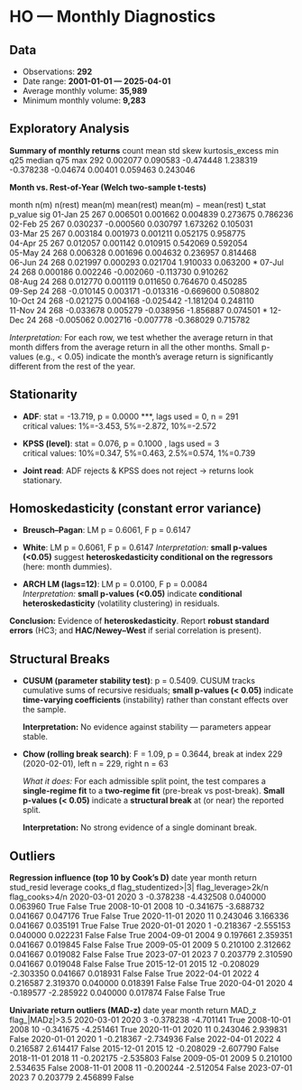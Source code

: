 # HO — Monthly Diagnostics

## Data

- Observations: **292**  
- Date range: **2001-01-01 — 2025-04-01**
- Average monthly volume: **35,989**  
- Minimum monthly volume: **9,283**


## Exploratory Analysis

**Summary of monthly returns**
 count     mean      std      skew  kurtosis_excess       min      q25  median      q75      max
   292 0.002077 0.090583 -0.474448         1.238319 -0.378238 -0.04674 0.00401 0.059463 0.243046


**Month vs. Rest-of-Year (Welch two-sample t-tests)**

 month  n(m)  n(rest)   mean(m)  mean(rest)  mean(m) − mean(rest)    t_stat  p_value sig
01-Jan    25      267  0.006501    0.001662              0.004839  0.273675 0.786236    
02-Feb    25      267  0.030237   -0.000560              0.030797  1.673262 0.105031    
03-Mar    25      267  0.003184    0.001973              0.001211  0.052175 0.958775    
04-Apr    25      267  0.012057    0.001142              0.010915  0.542069 0.592054    
05-May    24      268  0.006328    0.001696              0.004632  0.236957 0.814468    
06-Jun    24      268  0.021997    0.000293              0.021704  1.910033 0.063200   *
07-Jul    24      268  0.000186    0.002246             -0.002060 -0.113730 0.910262    
08-Aug    24      268  0.012770    0.001119              0.011650  0.764670 0.450285    
09-Sep    24      268 -0.010145    0.003171             -0.013316 -0.669600 0.508802    
10-Oct    24      268 -0.021275    0.004168             -0.025442 -1.181204 0.248110    
11-Nov    24      268 -0.033678    0.005279             -0.038956 -1.856887 0.074501   *
12-Dec    24      268 -0.005062    0.002716             -0.007778 -0.368029 0.715782    

_Interpretation:_ For each row, we test whether the average return in that month differs from the average return in all the other months. Small p-values (e.g., < 0.05) indicate the month’s average return is significantly different from the rest of the year.


## Stationarity

- **ADF**: stat = -13.719, p = 0.0000 ***, lags used = 0, n = 291  
  critical values: 1%=-3.453, 5%=-2.872, 10%=-2.572

- **KPSS (level)**: stat = 0.076, p = 0.1000 , lags used = 3  
  critical values: 10%=0.347, 5%=0.463, 2.5%=0.574, 1%=0.739

- **Joint read**: ADF rejects & KPSS does not reject → returns look stationary.


## Homoskedasticity (constant error variance)

- **Breusch–Pagan**: LM p = 0.6061, F p = 0.6147  
- **White**: LM p = 0.6061, F p = 0.6147
  *Interpretation:* **small p-values (<0.05)** suggest **heteroskedasticity conditional on the regressors** (here: month dummies).

- **ARCH LM (lags=12)**: LM p = 0.0100, F p = 0.0084  
  *Interpretation:* **small p-values (<0.05)** indicate **conditional heteroskedasticity** (volatility clustering) in residuals.

**Conclusion:** Evidence of **heteroskedasticity**. Report **robust standard errors** (HC3; and **HAC/Newey–West** if serial correlation is present).


## Structural Breaks

- **CUSUM (parameter stability test)**: p = 0.5409. CUSUM tracks cumulative sums of recursive residuals; **small p-values (< 0.05)** indicate **time-varying coefficients** (instability) rather than constant effects over the sample.

  **Interpretation:** No evidence against stability — parameters appear stable.

- **Chow (rolling break search)**: F = 1.09, p = 0.3644, break at index 229 (2020-02-01), left n = 229, right n = 63

  *What it does:* For each admissible split point, the test compares a **single-regime fit** to a **two-regime fit** (pre-break vs post-break). **Small p-values (< 0.05)** indicate a **structural break** at (or near) the reported split.

  **Interpretation:** No strong evidence of a single dominant break.


## Outliers

**Regression influence (top 10 by Cook’s D)**
      date  year  month    return  stud_resid  leverage  cooks_d  flag_studentized>|3|  flag_leverage>2k/n  flag_cooks>4/n
2020-03-01  2020      3 -0.378238   -4.432508  0.040000 0.063960                  True               False            True
2008-10-01  2008     10 -0.341675   -3.688732  0.041667 0.047176                  True               False            True
2020-11-01  2020     11  0.243046    3.166336  0.041667 0.035191                  True               False            True
2020-01-01  2020      1 -0.218367   -2.555153  0.040000 0.022231                 False               False            True
2004-09-01  2004      9  0.197661    2.359351  0.041667 0.019845                 False               False            True
2009-05-01  2009      5  0.210100    2.312662  0.041667 0.019082                 False               False            True
2023-07-01  2023      7  0.203779    2.310590  0.041667 0.019048                 False               False            True
2015-12-01  2015     12 -0.208029   -2.303350  0.041667 0.018931                 False               False            True
2022-04-01  2022      4  0.216587    2.319370  0.040000 0.018391                 False               False            True
2020-04-01  2020      4 -0.189577   -2.285922  0.040000 0.017874                 False               False            True


**Univariate return outliers (MAD-z)**
      date  year  month    return     MAD_z  flag_|MADz|>3.5
2020-03-01  2020      3 -0.378238 -4.701141             True
2008-10-01  2008     10 -0.341675 -4.251461             True
2020-11-01  2020     11  0.243046  2.939831            False
2020-01-01  2020      1 -0.218367 -2.734936            False
2022-04-01  2022      4  0.216587  2.614417            False
2015-12-01  2015     12 -0.208029 -2.607790            False
2018-11-01  2018     11 -0.202175 -2.535803            False
2009-05-01  2009      5  0.210100  2.534635            False
2008-11-01  2008     11 -0.200244 -2.512054            False
2023-07-01  2023      7  0.203779  2.456899            False
